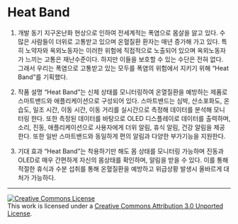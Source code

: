 # Heat Band

1. 개발 동기
지구온난화 현상으로 인하여 전세계적는 폭염으로 몸살을 앓고 있다. 수많은 사람들이 더위로 고통받고 있으며 온혈질환 환자는 매년 증가해 가고 있다. 특히 노약자와 옥외노동자는 이러한 위험에 직접적으로 노출되어 있으며 옥외노동자가 느끼는 고통은 재난수준이다. 하지만 이들을 보호할 수 있는 수단은 전혀 없다. 그래서 우리는 폭염으로 고통받고 있는 모두를 폭염의 위험에서 지키기 위해 “Heat Band”를 기획했다.

2. 작품 설명
“Heat Band”는 신체 상태를 모니터링하여 온열질환을 예방하는 제품로 스마트밴드와 애플리케이션으로 구성되어 있다. 스마트밴드는 심박, 산소포화도, 온습도, 일조 시간, 이동 시간, 이동 거리를 실시간으로 측정해 데이터를 분석해 모니터링 한다. 또한 측정된 데이터를 바탕으로 OLED 디스플레이로 데이터를 출력하며, 소리, 진동, 애플리케이션으로 사용자에게 더위 알림, 휴식 알림, 건강 알림을 제공한다. 또한 일반 스마트밴드와 동일하게 편의 알림과 다양한 부가기능을 지원한다.

3. 기대 효과
“Heat Band”는 착용하기만 해도 몸 상태를 모니터링 가능하며 진동과 OLED로 매우 간편하게 자신의 몸상태를 확인하며, 알림을 받을 수 있다. 이를 통해 적절한 휴식과 수분 섭취를 통해 온혈질환을 예방하고 위급상황 발생시 올바르게 대처가 가능하다.

---

<a rel="license" href="http://creativecommons.org/licenses/by/3.0/"><img alt="Creative Commons License" style="border-width:0" src="https://i.creativecommons.org/l/by/3.0/88x31.png" /></a><br />This work is licensed under a <a rel="license" href="http://creativecommons.org/licenses/by/3.0/">Creative Commons Attribution 3.0 Unported License</a>.